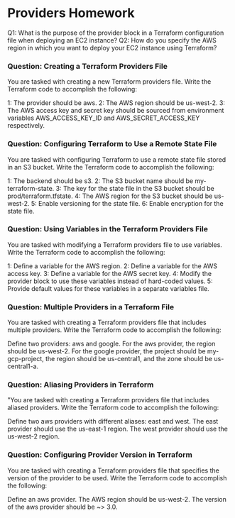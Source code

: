 # Providers Homework
Q1:  What is the purpose of the provider block in a Terraform configuration file when deploying an EC2 instance?
Q2:  How do you specify the AWS region in which you want to deploy your EC2 instance using Terraform?


### Question: Creating a Terraform Providers File
You are tasked with creating a new Terraform providers file. Write the Terraform code to accomplish the following:

1: The provider should be aws.
2: The AWS region should be us-west-2.
3: The AWS access key and secret key should be sourced from environment variables AWS_ACCESS_KEY_ID and AWS_SECRET_ACCESS_KEY respectively.

### Question: Configuring Terraform to Use a Remote State File
You are tasked with configuring Terraform to use a remote state file stored in an S3 bucket. Write the Terraform code to accomplish the following:

1: The backend should be s3.
2: The S3 bucket name should be my-terraform-state.
3: The key for the state file in the S3 bucket should be prod/terraform.tfstate.
4: The AWS region for the S3 bucket should be us-west-2.
5: Enable versioning for the state file.
6: Enable encryption for the state file.

### Question: Using Variables in the Terraform Providers File
You are tasked with modifying a Terraform providers file to use variables. Write the Terraform code to accomplish the following:

1: Define a variable for the AWS region.
2: Define a variable for the AWS access key.
3: Define a variable for the AWS secret key.
4: Modify the provider block to use these variables instead of hard-coded values.
5: Provide default values for these variables in a separate variables file.

### Question: Multiple Providers in a Terraform File
You are tasked with creating a Terraform providers file that includes multiple providers. Write the Terraform code to accomplish the following:

Define two providers: aws and google.
For the aws provider, the region should be us-west-2.
For the google provider, the project should be my-gcp-project, the region should be us-central1, and the zone should be us-central1-a.

### Question: Aliasing Providers in Terraform
"You are tasked with creating a Terraform providers file that includes aliased providers. Write the Terraform code to accomplish the following:

Define two aws providers with different aliases: east and west.
The east provider should use the us-east-1 region.
The west provider should use the us-west-2 region.

### Question: Configuring Provider Version in Terraform
You are tasked with creating a Terraform providers file that specifies the version of the provider to be used. Write the Terraform code to accomplish the following:

Define an aws provider.
The AWS region should be us-west-2.
The version of the aws provider should be ~> 3.0.
